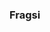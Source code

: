 ### Fragsi

<!--
**Fragsi/Fragsi** is a ✨ _special_ ✨ repository because its `README.md` (this file) appears on your GitHub profile.

Here are some ideas to get you started:

- 🔭 I’m currently working on ...
- 🌱 I’m currently learning ...
- 👯 I’m looking to collaborate on ...
- 🤔 I’m looking for help with ...
- 💬 I'm Person from interesing from tecnologys programer 
- 📫 How to reach me: ...
- 😄 Pronouns: ...
- ⚡ Fun fact: ...
-->
